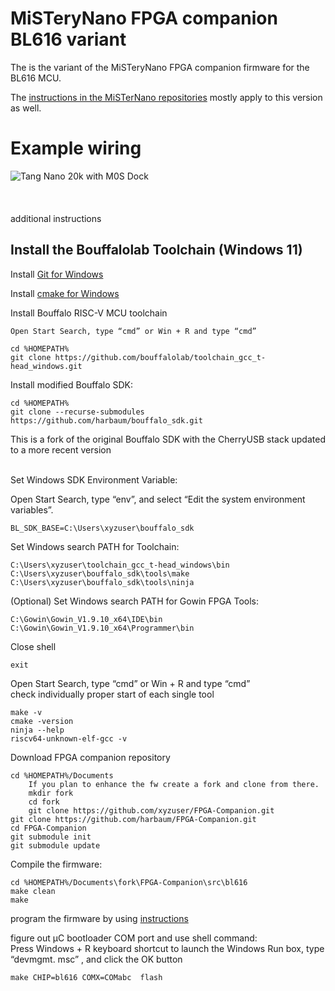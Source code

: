 # MiSTeryNano FPGA companion BL616 variant

The is the variant of the MiSTeryNano FPGA companion firmware
for the BL616 MCU.

The [instructions in the MiSTerNano repositories](https://github.com/harbaum/MiSTeryNano/tree/main/firmware) mostly apply to this version as well.


# Example wiring

![Tang Nano 20k with M0S Dock](m0s_dock_tn20k.png)
<br><br><br><br>
additional instructions
## Install the Bouffalolab Toolchain (Windows 11)

Install [Git for Windows](https://gitforwindows.org)

Install [cmake for Windows](https://cmake.org/download)

Install Bouffalo RISC-V MCU toolchain

```
Open Start Search, type “cmd” or Win + R and type “cmd” 

cd %HOMEPATH%
git clone https://github.com/bouffalolab/toolchain_gcc_t-head_windows.git
```

Install modified Bouffalo SDK:
```
cd %HOMEPATH%
git clone --recurse-submodules https://github.com/harbaum/bouffalo_sdk.git
```

This is a fork of the original Bouffalo SDK with the CherryUSB stack updated to a more recent version<br>
<br>

Set Windows SDK Environment Variable: <br>

Open Start Search, type “env”, and select “Edit the system environment variables”.
```
BL_SDK_BASE=C:\Users\xyzuser\bouffalo_sdk
```

Set Windows search PATH for Toolchain: <br>

```
C:\Users\xyzuser\toolchain_gcc_t-head_windows\bin
C:\Users\xyzuser\bouffalo_sdk\tools\make
C:\Users\xyzuser\bouffalo_sdk\tools\ninja
```

(Optional) Set Windows search PATH for Gowin FPGA Tools: <br>
```
C:\Gowin\Gowin_V1.9.10_x64\IDE\bin
C:\Gowin\Gowin_V1.9.10_x64\Programmer\bin
```

Close shell
```
exit
```

Open Start Search, type “cmd” or Win + R and type “cmd”  
check individually proper start of each single tool
```
make -v
cmake -version
ninja --help
riscv64-unknown-elf-gcc -v
```

Download FPGA companion repository

```
cd %HOMEPATH%/Documents
    If you plan to enhance the fw create a fork and clone from there.
    mkdir fork
    cd fork
    git clone https://github.com/xyzuser/FPGA-Companion.git
git clone https://github.com/harbaum/FPGA-Companion.git
cd FPGA-Companion
git submodule init
git submodule update
```

Compile the firmware:<br>
```
cd %HOMEPATH%/Documents\fork\FPGA-Companion\src\bl616
make clean
make
```

program the firmware by using [instructions](https://github.com/harbaum/MiSTeryNano/tree/main/firmware)

figure out µC bootloader COM port and use shell command:  
Press Windows + R keyboard shortcut to launch the Windows Run box, type “devmgmt. msc” , and click the OK button

```
make CHIP=bl616 COMX=COMabc  flash
```
